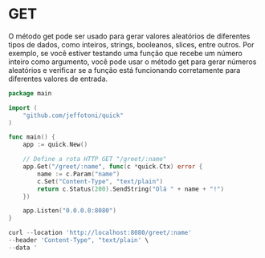 # GET

O método get pode ser usado para gerar valores aleatórios de diferentes tipos de dados, como inteiros, strings, booleanos, slices, entre outros. Por exemplo, se você estiver testando uma função que recebe um número inteiro como argumento, você pode usar o método get para gerar números aleatórios e verificar se a função está funcionando corretamente para diferentes valores de entrada.

```go
package main

import (
	"github.com/jeffotoni/quick"
)

func main() {
	app := quick.New()

	// Define a rota HTTP GET "/greet/:name"
	app.Get("/greet/:name", func(c *quick.Ctx) error {
		name := c.Param("name")
		c.Set("Content-Type", "text/plain")
		return c.Status(200).SendString("Olá " + name + "!")
	})

	app.Listen("0.0.0.0:8080")
}
```
```go
curl --location 'http://localhost:8080/greet/:name'
--header 'Content-Type", "text/plain' \
--data '
```
